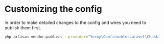 # Customizing the config
In order to make detailed changes to the config and wires you need to publish them first.

```bash
php artisan vendor:publish --provider="Yormy\ConfirmablesLaravel\ChaskiServiceProvider" --tag="config"
```


